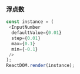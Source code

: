 ### 浮点数

<!--start-code-->
```js
const instance = (
 <InputNumber
  defaultValue={0.01}
  step={0.01}
  max={0.1}
  min={-0.1}
 />
);
ReactDOM.render(instance);
```
<!--end-code-->